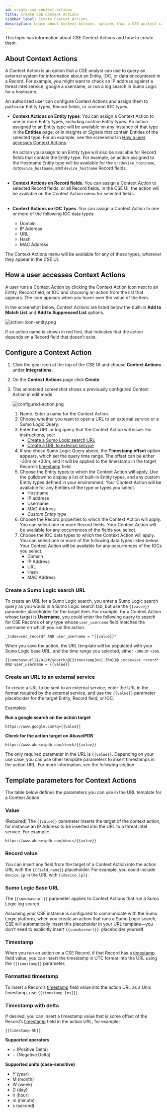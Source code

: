 ```yaml
---
id: create-cse-context-actions
title: Create CSE Context Actions
sidebar_label: Create Context Actions
description: Learn about Context Actions, options that a CSE analyst can use to query an external system for information about an Entity, IOC, or data encountered in Record.
---
```


This topic has information about CSE Context Actions and how to create them. 

## About Context Actions

A Context Action is an option that a CSE analyst can use to query an external system for information about an Entity, IOC, or data encountered in a Record. For example, you might want to check an IP address against a threat intel service, google a username, or run a log search in Sumo Logic for a hostname. 

An authorized user can configure Context Actions and assign them to particular Entity types, Record fields, or common IOC types.

* **Context Actions on Entity types**. You can assign a Context Action to one or more Entity types, including custom Entity types. An action assigned to an Entity type will be available on any instance of that type in the **Entities** page, or in Insights or Signals that contain Entities of the selected type. For an example, see the screenshot in [How a user accesses Context Actions](#how-a-user-accesses-contextactions).  

    An action you assign to an Entity type will also be available for Record fields that contain the Entity type. For example, an action assigned to the Hostname Entity type will be available for the `srcDevice_hostname`, `dstDevice_hostname`, and `device_hostname` Record fields.  
     
* **Context Actions on Record fields**. You can assign a Context Action to selected Record fields, or all Record fields. In the CSE UI, the action will be available on the Context Action menu for selected fields.  
     
* **Context Actions on IOC Types**. You can assign a Context Action to one or more of the following IOC data types:
    * Domain
    * IP Address
    * URL
    * Hash
    * MAC Address

The Context Actions menu will be available for any of these types, wherever they appear in the CSE UI.

## How a user accesses Context Actions

A user runs a Context Action by clicking the Context Action icon next to an Entity, Record field, or IOC and choosing an action from the list that appears. The icon appears when you hover over the value of the item.

In the screenshot below, Context Actions are listed below the built-in **Add to Match List** and **Add to Suppressed List** options.

![action-icon-entity.png](/img/cse/action-icon-entity.png)

If an action name is shown in red font, that indicates that the action depends on a Record field that doesn’t exist.

## Configure a Context Action

1. Click the gear icon at the top of the CSE UI and choose **Context Actions** under **Integrations**.
1. On the **Context Actions** page click **Create**.
1. This annotated screenshot shows a previously configured Context Action in edit mode.  

    ![configured-action.png](/img/cse/configured-action.png)

    1. Name. Enter a name for the Context Action. 
    1. Choose whether you want to open a URL to an external service or
        a Sumo Logic Query. 
    1. Enter the URL or log query that the Context Action will issue.
        For instructions, see:
        * [Create a Sumo Logic search URL](create-cse-context-actions.md#create-a-sumo-logic-search-url)
        * [Create a URL to external service](create-cse-context-actions.md#create-an-url-to-an-external-service)
    1. If you chose Sumo Logic Query above, the **Timestamp offset** option appears, which set the query time range. The offset can be either -30m or +30m, and it will be applied to the timestamp in the target Record’s [timestamp](../schema/schema-attributes.md) field.
    1. Choose the Entity types to which the Context Action will apply. Use the pulldown to display a list of built-in Entity types, and any custom Entity types defined in your environment. Your Context Action will be available for any Entities of the type or types you select. 
        * Hostname
        * IP address 
        * Username
        * MAC Address
        * *Custom Entity type*
    1. Choose the Record properties to which the Context Action will apply. You can select one or more Record fields. Your Context Action will be available for any occurrences of the fields you select. 
    1. Choose the IOC data types to which the Context Action will apply. You can select one or more of the following data types listed below. Your Context Action will be available for any occurrences of the IOCs you select.
        * Domain
        * IP Address
        * URL
        * Hash
        * MAC Address

### Create a Sumo Logic search URL

To create an URL for a Sumo Logic search, you enter a Sumo Logic search query as you would in a Sumo Logic search tab, but use the `{{value}}` parameter placeholder for the target item. For example, for a Context Action whose target is **Username**, you could enter the following query to search for CSE Records of any type whose `user_username` field matches the username on which you run the action. 

`_index=sec_record* AND user_username = "{{value}}"`

When you save the action, the URL template will be populated with your Sumo Logic base URL, and the time range you selected, either `-30m` or `+30m`.

`{{sumobaseurl}}/ui/#/search/@{{timestamp[ms]-30m}}@_index=sec_record* AND user_username = {{value}}`

### Create an URL to an external service

To create a URL to be sent to an external service, enter the URL in the format required by the external service, and use the `{{value}}` parameter placeholder for the target Entity, Record field, or IOC. 

Examples:

**Run a google search on the action target**

`https://www.google.com?q={{value}}`

**Check for the action target on AbuseIPDB**

`https://www.abuseipdb.com/check/{{value}}`

The only required parameter in the URL is `{{value}}`. Depending on your use case, you can use other template parameters to insert timestamps in the action URL. For more information, see the following section. 

## Template parameters for Context Actions

The table below defines the parameters you can use in the URL template for a Context Action.

### Value

(Required) The `{{value}}` parameter inserts the target of the context action, for instance an IP Address to be inserted into the URL to a threat intel service. For example:

`https://www.abuseipdb.com/whois/{{value}}`

### Record value

You can insert any field from the target of a Context Action into the action URL with the `{{field_name}}` placeholder. For example, you could include `device_ip` in the URL with `{{device_ip}}`.  

### Sumo Logic Base URL

The `{{sumobaseurl}}` parameter applies to Context Actions that run a Sumo Logic log search.

Assuming your CSE instance is configured to communicate with the Sumo Logic platform, when you create an action that runs a Sumo Logic search, CSE will automatically insert this placeholder in your URL template—you don’t need to explicitly insert `{{sumobaseurl}} `placeholder yourself.

### Timestamp

When you run an action on a CSE Record, if that Record has a [timestamp](../schema/schema-attributes.md) field value, you can insert the timestamp in UTC format into the URL using the `{{timestamp}}` parameter.

### Formatted timestamp

To insert a Record’s [timestamp](../schema/schema-attributes.md) field value into the action URL as a Unix timestamp, use `{{timestamp [ms]}}`.

### Timestamp with delta

If desired, you can insert a timestamp value that is some offset of the Record’s [timestamp](../schema/schema-attributes.md) field in the action URL, for example: 

`{{timestamp-5h}}`

**Supported operators**

* \+ (Positive Delta)
* \-  (Negative Delta)

**Supported units (case-sensitive)**

* Y (year)
* M (month)
* W (week)
* D (day)
* h (hour)
* m (minute)
* s (second)
